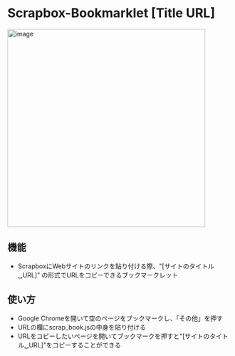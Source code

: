 # Scrapbox-Bookmarklet [Title URL]


<img width="444" alt="image" src="https://user-images.githubusercontent.com/106863979/222058670-200b47c3-755a-4ea7-9e94-7f8f34452d1a.png">

## 機能
- ScrapboxにWebサイトのリンクを貼り付ける際、"[サイトのタイトル␣URL]" の形式でURLをコピーできるブックマークレット

## 使い方
- Google Chromeを開いて空のページをブックマークし、「その他」を押す
- URLの欄にscrap_book.jsの中身を貼り付ける
- URLをコピーしたいページを開いてブックマークを押すと"[サイトのタイトル␣URL]"をコピーすることができる


